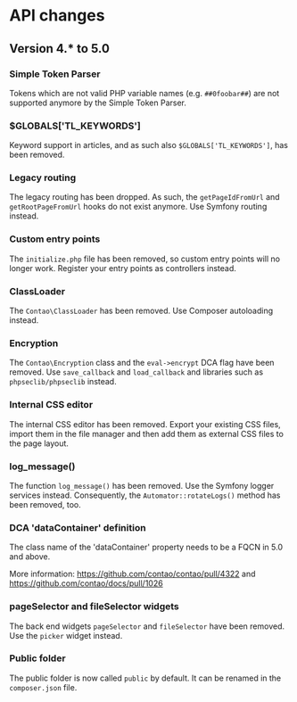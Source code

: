 # API changes

## Version 4.* to 5.0

### Simple Token Parser

Tokens which are not valid PHP variable names (e.g. `##0foobar##`) are not supported anymore by the
Simple Token Parser.

### $GLOBALS['TL_KEYWORDS']

Keyword support in articles, and as such also `$GLOBALS['TL_KEYWORDS']`, has been removed.

### Legacy routing

The legacy routing has been dropped. As such, the `getPageIdFromUrl` and `getRootPageFromUrl` hooks do
not exist anymore. Use Symfony routing instead.

### Custom entry points

The `initialize.php` file has been removed, so custom entry points will no longer work. Register your
entry points as controllers instead.

### ClassLoader

The `Contao\ClassLoader` has been removed. Use Composer autoloading instead.

### Encryption

The `Contao\Encryption` class and the `eval->encrypt` DCA flag have been removed. Use `save_callback`
and `load_callback` and libraries such as `phpseclib/phpseclib` instead.

### Internal CSS editor

The internal CSS editor has been removed. Export your existing CSS files, import them in the file manager
and then add them as external CSS files to the page layout.

### log_message()

The function `log_message()` has been removed. Use the Symfony logger services instead. Consequently, the
`Automator::rotateLogs()` method has been removed, too.

### DCA 'dataContainer' definition

The class name of the 'dataContainer' property needs to be a FQCN in 5.0 and above.

More information: https://github.com/contao/contao/pull/4322 and https://github.com/contao/docs/pull/1026

### pageSelector and fileSelector widgets

The back end widgets `pageSelector` and `fileSelector` have been removed. Use the `picker` widget instead.

### Public folder

The public folder is now called `public` by default. It can be renamed in the `composer.json` file.
